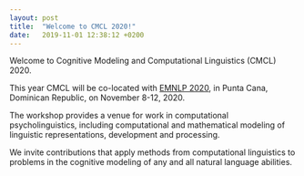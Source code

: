 ```yaml
---
layout: post
title:  "Welcome to CMCL 2020!"
date:   2019-11-01 12:38:12 +0200
---
```


Welcome to Cognitive Modeling and Computational Linguistics (CMCL) 2020.

This year CMCL will be co-located with [EMNLP 2020](https://www.emnlp-ijcnlp2019.org/), in Punta Cana, Dominican Republic, on November 8-12, 2020. 

The workshop provides a venue for work in computational psycholinguistics, including computational and mathematical modeling of linguistic representations, development and processing.

We invite contributions that apply methods from computational linguistics to problems in the cognitive modeling of any and all natural language abilities.


